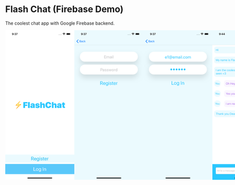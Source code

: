 # Flash Chat (Firebase Demo)
The coolest chat app with Google Firebase backend.

<div style="display: flex;">
<img src="app%20demo/1.png" width="220px">
<img src="app%20demo/2.png" width="220px">
<img src="app%20demo/3.png" width="220px">
<img src="app%20demo/4.png" width="220px">
</div>
